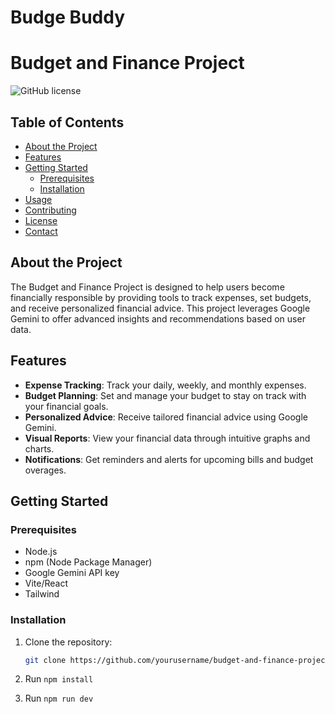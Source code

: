 # Budge Buddy

# Budget and Finance Project

![GitHub license](https://img.shields.io/badge/license-MIT-blue.svg)

## Table of Contents

- [About the Project](#about-the-project)
- [Features](#features)
- [Getting Started](#getting-started)
  - [Prerequisites](#prerequisites)
  - [Installation](#installation)
- [Usage](#usage)
- [Contributing](#contributing)
- [License](#license)
- [Contact](#contact)

## About the Project

The Budget and Finance Project is designed to help users become financially responsible by providing tools to track expenses, set budgets, and receive personalized financial advice. This project leverages Google Gemini to offer advanced insights and recommendations based on user data.

## Features

- **Expense Tracking**: Track your daily, weekly, and monthly expenses.
- **Budget Planning**: Set and manage your budget to stay on track with your financial goals.
- **Personalized Advice**: Receive tailored financial advice using Google Gemini.
- **Visual Reports**: View your financial data through intuitive graphs and charts.
- **Notifications**: Get reminders and alerts for upcoming bills and budget overages.

## Getting Started

### Prerequisites

- Node.js
- npm (Node Package Manager)
- Google Gemini API key
- Vite/React
- Tailwind

### Installation

1. Clone the repository:
   ```sh
   git clone https://github.com/yourusername/budget-and-finance-project.git

2. Run ```npm install```

3. Run ```npm run dev```


